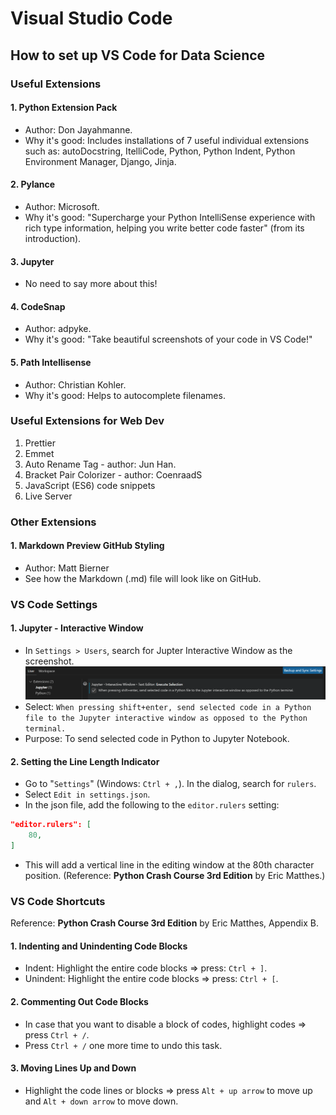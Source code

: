 # Visual Studio Code

## How to set up VS Code for Data Science

### Useful Extensions

#### 1. Python Extension Pack

- Author: Don Jayahmanne.
- Why it's good: Includes installations of 7 useful individual extensions such as: autoDocstring, ItelliCode, Python, Python Indent, Python Environment Manager, Django, Jinja.

#### 2. Pylance

- Author: Microsoft.
- Why it's good: "Supercharge your Python IntelliSense experience with rich type information, helping you write better code faster" (from its introduction).

#### 3. Jupyter

- No need to say more about this!

#### 4. CodeSnap

- Author: adpyke.
- Why it's good: "Take beautiful screenshots of your code in VS Code!"

#### 5. Path Intellisense

- Author: Christian Kohler.
- Why it's good: Helps to autocomplete filenames.

### Useful Extensions for Web Dev

1. Prettier
1. Emmet 
1. Auto Rename Tag - author: Jun Han.
1. Bracket Pair Colorizer - author: CoenraadS
1. JavaScript (ES6) code snippets
1. Live Server

### Other Extensions

#### 1. Markdown Preview GitHub Styling

- Author: Matt Bierner
- See how the Markdown (.md) file will look like on GitHub.

### VS Code Settings

#### 1. Jupyter - Interactive Window

- In `Settings > Users`, search for Jupter Interactive Window as the screenshot.
![vscode-jupyter-interactive](vscode-jupyter-interactive.png)
- Select: `When pressing shift+enter, send selected code in a Python file to the Jupyter interactive window as opposed to the Python terminal.`
- Purpose: To send selected code in Python to Jupyter Notebook.

#### 2. Setting the Line Length Indicator

- Go to "`Settings`" (Windows: `Ctrl + ,`). In the dialog, search for `rulers`.
- Select `Edit in settings.json`.
- In the json file, add the following to the `editor.rulers` setting:

```json
"editor.rulers": [
    80,
]
```

- This will add a vertical line in the editing window at the 80th character position. (Reference: **Python Crash Course 3rd Edition** by Eric Matthes.)

### VS Code Shortcuts

Reference: **Python Crash Course 3rd Edition** by Eric Matthes, Appendix B.

#### 1. Indenting and Unindenting Code Blocks

- Indent: Highlight the entire code blocks => press: `Ctrl + ]`.
- Unindent: Highlight the entire code blocks => press: `Ctrl + [`.

#### 2. Commenting Out Code Blocks

- In case that you want to disable a block of codes, highlight codes => press `Ctrl + /`.
- Press `Ctrl + /` one more time to undo this task.

#### 3. Moving Lines Up and Down

- Highlight the code lines or blocks => press `Alt + up arrow` to move up and `Alt + down arrow` to move down.